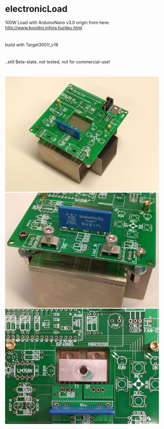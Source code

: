 # electronicLoad
100W Load with ArduinoNano v3.0
origin from here: http://www.kovidivi.infora.hu/deu.html
#
build with Target3001!_v18
#
..still Beta-state, not tested, not for commercial-use!
#
![complete module](https://github.com/fmmech24/electronicLoad/blob/master/IMG_20200319_101620.jpg)
![complete module](https://github.com/fmmech24/electronicLoad/blob/master/IMG_20200319_105116.jpg)
![complete module](https://github.com/fmmech24/electronicLoad/blob/master/IMG_20200319_130003.jpg)
#
